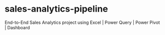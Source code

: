 # sales-analytics-pipeline
End-to-End Sales Analytics project using Excel | Power Query | Power Pivot | Dashboard
